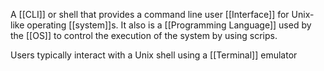 A [[CLI]] or shell that provides a command line user [[Interface]] for Unix-like operating [[system]]s. It also is a [[Programming Language]] used by the [[OS]] to control the execution of the system by using scrips.

Users typically interact with a Unix shell using a [[Terminal]] emulator